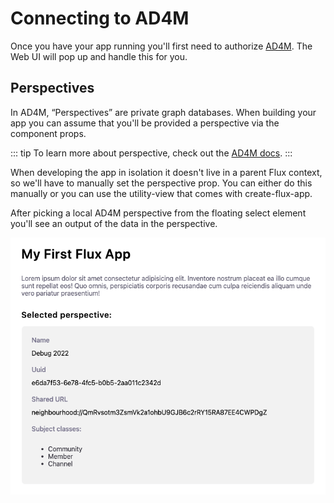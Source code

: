 # Connecting to AD4M

Once you have your app running you'll first need to authorize [AD4M](https://ad4m.dev). The Web UI will pop up and handle this for you.

## Perspectives

In AD4M, “Perspectives” are private graph databases. When building your app you can assume that you'll be provided a perspective via the component props.

::: tip
To learn more about perspective, check out the [AD4M docs](https://docs.ad4m.dev/api.html#class-perspective).
:::

When developing the app in isolation it doesn't live in a parent Flux context, so we'll have to manually set the perspective prop. You can either do this manually or you can use the utility-view that comes with create-flux-app.

After picking a local AD4M perspective from the floating select element you'll see an output of the data in the perspective.

![The first screen](../../assets/blank-app.png)
